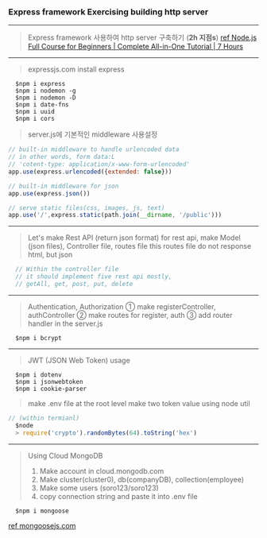### Express framework Exercising building http server
---
> Express framework 사용하여 http server 구축하기 (**2h 지점s**)
[ref Node.js Full Course for Beginners | Complete All-in-One Tutorial | 7 Hours](https://www.youtube.com/watch?v=f2EqECiTBL8)
---
> expressjs.com 
> install express
```
  $npm i express
  $npm i nodemon -g
  $npm i nodemon -D
  $npm i date-fns
  $npm i uuid
  $npm i cors
```
> server.js에 기본적인 middleware 사용설정
```javascript
// built-in middleware to handle urlencoded data
// in other words, form data:L
// 'cotent-type: application/x-www-form-urlencoded'
app.use(express.urlencoded({extended: false}))

// built-in middleware for json
app.use(express.json())

// serve static files(css, images, js, text)
app.use('/',express.static(path.join(__dirname, '/public')))
```

---
> Let's make Rest API (return json format)
> for rest api, make Model (json files), Controller file, routes file
> this routes file do not response html, but json
```javascript
  // Within the controller file
  // it should implement five rest api mostly,
  // getAll, get, post, put, delete
```

---
> Authentication, Authorization
> ① make registerController, authController
> ② make routes for register, auth
> ③ add router handler in the server.js
```
  $npm i bcrypt
```

---
> JWT (JSON Web Token) usage
```
  $npm i dotenv 
  $npm i jsonwebtoken 
  $npm i cookie-parser
```
> make .env file at the root level
> make two token value using node util

```javascript
// (within termianl)
  $node
  > require('crypto').randomBytes(64).toString('hex')
```
---
> Using Cloud MongoDB
> 1. Make account in cloud.mongodb.com
> 2. Make cluster(cluster0), db(companyDB), collection(employee)
> 3. Make some users (soro123/soro123)
> 4. copy connection string and paste it into .env file
```
  $npm i mongoose
```
[ref mongoosejs.com]()
